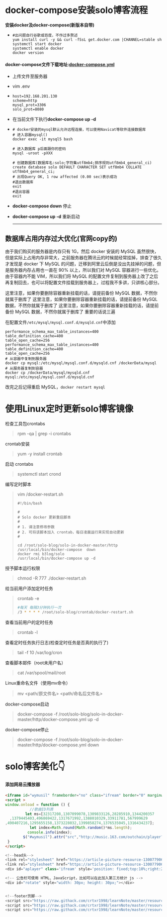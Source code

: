 # docker-compose安装solo博客流程

**安装docker及docker-compose(新版本自带)**

- ```shell
  #出问题自行谷歌或百度，不作过多赘述
  yum install curl -y && curl -fSsL get.docker.com |CHANNEL=stable sh 
  systemctl start docker 
  systemctl enable docker 
  docker version
  ```

#### docker-compose文件下载地址:[docker-compose.yml](https://article-picture-resource-1300779066.cos.ap-chengdu.myqcloud.com/resource/solo-blog/docker-compose.yml )

- 上传文件至服务器

- vim .env

- ```shell
  host=192.168.201.130
  scheme=http
  mysql_prot=3306
  solo_prot=8080
  ```

- 在当前文件下执行**docker-compose up -d**

- ```shell
  # docker安装的mysql默认允许远程连接，可以使用Navicat等软件连接数据库
  # 进入容器mysql()
  docker exec -it mysql5 bash
  
  # 进入数据库 p后面跟你的密码
  mysql -uroot -pXXX
  
  # 创建数据库(数据库名:solo;字符集utf8mb4;排序规则utf8mb4_general_ci)
  create database solo DEFAULT CHARACTER SET utf8mb4 COLLATE utf8mb4_general_ci;
  # 出现Query OK, 1 row affected (0.00 sec)表示成功
  #退出数据库
  exit
  #退出容器
  exit
  
  ```

- **docker-compose down** 停止

- **docker-compose up -d**  重新启动

  ------
  
  

## 数据库占用内存过大优化(官网copy的)

由于我们购买的服务器是内存只有 1G，然后 docker 安装的 MySQL 虽然很快，但是实际上占用内存非常大，之前服务器在腾讯云的时候就经常挂掉，排查了很久才发现是 docker 下 MySQL 的问题，迁移到阿里云后倒是没出先挂掉的问题，但是服务器内存占用也一直在 90% 以上，所以我们对 MySQL 容器进行一些优化。
 由于容器内不能 VIM，所以我们将 MySQL 的配置文件复制到服务器上改了之后再复制回去，也可以将配置文件挂载到服务器上，过程我不多讲，只讲核心部分。

 这里注意，如果你要删除容器重新挂载的话，请提前备份 MySQL 数据，不然你就属于删库了
 这里注意，如果你要删除容器重新挂载的话，请提前备份 MySQL 数据，不然你就属于删库了
 这里注意，如果你要删除容器重新挂载的话，请提前备份 MySQL 数据，不然你就属于删库了
 重要的话说三遍

在配置文件`/etc/mysql/mysql.conf.d/mysqld.cnf`中添加

```shell
performance_schema_max_table_instances=400
table_definition_cache=400
table_open_cache=256
performance_schema_max_table_instances=400
table_definition_cache=400
table_open_cache=256
# 从容器中复制到服务器
docker cp mysql:/etc/mysql/mysql.conf.d/mysqld.cnf /dockerData/mysql
# 从服务器复制到容器
docker cp /dockerData/mysql/mysqld.cnf mysql:/etc/mysql/mysql.conf.d/mysqld.cnf
```

改完之后记得重启 MySQL，`docker restart mysql`

# 使用Linux定时更新solo博客镜像

检查工具包crontabs

> rpm -qa | grep -i crontabs 

 crontab安装

> yum -y install crontab

启动 crontabs

> systemctl start crond

编写定时脚本

> vim /docker-restart.sh 
>
> ```shell
> #!/bin/bash
> 
> #
> # Solo docker 更新重启脚本
> #
> # 1. 请注意修改参数
> # 2. 可将该脚本加入 crontab，每日凌晨运行来实现自动更新
> #
> 
> cd /root/solo-blog/solo-in-docker-master/http
> /usr/local/bin/docker-compose  down
> docker rmi b3log/solo
> /usr/local/bin/docker-compose up -d
> ```

授予脚本运行权限

> chmod -R 777 ./docker-restart.sh 

给当前用户添加定时任务

>crontab -e
>
>```sh
>#每天 每隔3分钟执行一次
>/3 * * * * /root/solo-blog/crontab/docker-restart.sh
>```

查看当前用户的定时任务

>crontab -l

查看定时任务执行日志(检查定时任务是否真的执行了)

> tail -f 10 /var/log/cron

查看脚本邮件（root未用户名）

> cat /var/spool/mail/root

Linux重命名文件（使用mv命令）

> mv  <path/原文件名>  <path/命名后文件名>

docker-compose启动

> docker-compose -f /root/solo-blog/solo-in-docker-master/http/docker-compose.yml up -d

docker-compose停止

>docker-compose -f /root/solo-blog/solo-in-docker-master/http/docker-compose.yml  down  

# solo博客美化👇

#### 添加网易云播放器

```html
<iframe id="wymusil" frameborder="no" class="ifream" border="0" marginwidth="0" marginheight="0" width=20% height=86  style='position:fixed;top:15%;right:5px;z-index:9999' src="">
<script >
window.onload = function () {
           //歌曲ID列表
         let ms=[32317208,1307099078,1309833126,28285910,1344200357
  ,1379445403,496869422,1317671992,1388010329,33911781,567999629
,490407216,1295655158,1373228032,1399858274,1376535045,1316434237];  
           let index=Math.round(Math.random()*ms.length);
          console.info(index);
        $("#wymusil").attr("src","http://music.163.com/outchain/player?type=2&id="+ms[index]+"&auto=1&height=66");
 }
</script>
```

```javascript
<!--head头-->
<link rel="stylesheet" href="https://article-picture-resource-1300779066.cos.ap-chengdu.myqcloud.com/resource/solo-blog/APlayer.min.css">
<link rel="stylesheet" href="https://article-picture-resource-1300779066.cos.ap-chengdu.myqcloud.com/resource/solo-blog/dzcss.css">
<div id="aplayer" class='ifream' style='position: fixed;top:10%;right:2%;width:20%;z-index: 999;'></div>

<!-- 公告栏可使用 HTML、JavaScript，比如可以在此加入第三方统计 js -->
<div id="rotate" style="width: 30px; height: 30px;"></div>


<!--footer页脚-->
<script src="https://raw.githack.com/crtxr1998/learnNote/master/resource/solo/APlayer/js/APlayer.min.js"></script>
<script src="https://raw.githack.com/crtxr1998/learnNote/master/resource/solo/APlayer/js/loves.js"></script>
<script src="https://raw.githack.com/crtxr1998/learnNote/master/resource/solo/APlayer/js/dzjs.js"></script>
```



